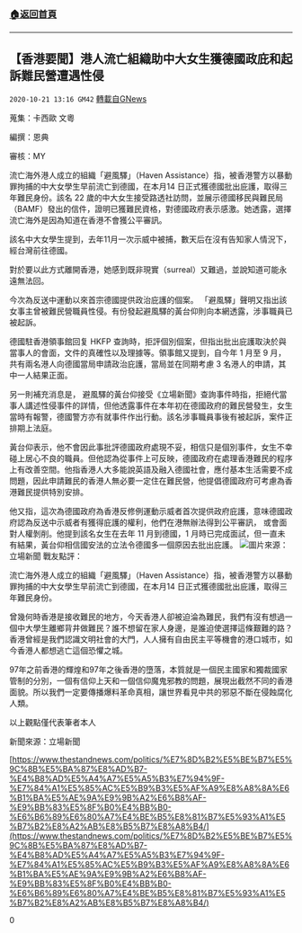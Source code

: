 ###  [:house:返回首頁](https://github.com/ourhimalayas/txt)
---

## 【香港要聞】港人流亡組織助中大女生獲德國政庇和起訴難民營遭遇性侵
`2020-10-21 13:16 GM42` [轉載自GNews](https://gnews.org/zh-hant/438561/)

蒐集：卡西歐 文粵

編撰：恩典

審核：MY

流亡海外港人成立的組織「避風驛」（Haven Assistance）指，被香港警方以暴動罪拘捕的中大女學生早前流亡到德國，在本月14 日正式獲德國批出庇護，取得三年難民身份。該名 22 歲的中大女生接受路透社訪問，並展示德國移民與難民局（BAMF）發出的信件，證明已獲難民資格，對德國政府表示感激。她透露，選擇流亡海外是因為知道在香港不會獲公平審訊。

該名中大女學生提到，去年11月一次示威中被捕，數天后在沒有告知家人情況下，經台灣前往德國。

對於要以此方式離開香港，她感到既非現實（surreal）又難過，並說知道可能永遠無法回。

今次為反送中運動以來首宗德國提供政治庇護的個案。 「避風驛」聲明又指出該女事主曾被難民營職員性侵。有份發起避風驛的黃台仰則向本網透露，涉事職員已被起訴。

德國駐香港領事館回复 HKFP 查詢時，拒評個別個案，但指出批出庇護取決於與當事人的會面，文件的真確性以及理據等。領事館又提到，自今年 1 月至 9 月，共有兩名港人向德國當局申請政治庇護，當局並在同期考慮 3 名港人的申請，其中一人結果正面。

另一則補充消息是， 避風驛的黃台仰接受《立場新聞》查詢事件時指，拒絕代當事人講述性侵事件的詳情，但他透露事件在本年初在德國政府的難民營發生，女生當時有報警，德國警方亦有就事件作出行動。該名涉事職員事後有被起訴，案件正排期上法庭。

黃台仰表示，他不會因此事批評德國政府處現不妥，相信只是個別事件，女生不幸碰上居心不良的職員。但他認為從事件上可反映，德國政府在處理香港難民的程序上有改善空間。他指香港人大多能說英語及融入德國社會，應付基本生活需要不成問題，因此申請難民的香港人無必要一定住在難民營，他提倡德國政府可考慮為香港難民提供特別安排。

他又指，這次為德國政府為香港反修例運動示威者首次提供政府庇護，意味德國政府認為反送中示威者有獲得庇護的權利，他們在港無辦法得到公平審訊， 或會面對人權剝削。他提到該名女生在去年 11 月到德國，1 月時已完成面試，但一直未有結果，黃台仰相信國安法的立法令德國多一個原因去批出庇護。
![]()![](https://gnews-media-offload.s3.amazonaws.com/wp-content/uploads/2020/10/21130458/Untitled-1-06_EHQSa_1200x0.png)圖片來源：立場新聞
戰友點評：

流亡海外港人成立的組織「避風驛」（Haven Assistance）指，被香港警方以暴動罪拘捕的中大女學生早前流亡到德國，在本月14 日正式獲德國批出庇護，取得三年難民身份。

曾幾何時香港是接收難民的地方，今天香港人卻被迫淪為難民，我們有沒有想過一個中大學生離鄉背井做難民？誰不想留在家人身邊，是誰迫使選擇這條艱難的路？香港曾經是我們認識文明社會的大門，人人擁有自由民主平等機會的港口城市，如今香港人都想逃亡這個恐懼之城。

97年之前香港的輝煌和97年之後香港的墮落，本質就是一個民主國家和獨裁國家管制的分別，一個有信仰上天和一個信仰魔鬼邪教的問題，展現出截然不同的香港面貌。所以我們一定要傳播爆料革命真相，讓世界看見中共的邪惡不斷在侵蝕腐化人類。

以上觀點僅代表筆者本人

新聞來源：立場新聞

[https://www.thestandnews.com/politics/%E7%8D%B2%E5%BE%B7%E5%9C%8B%E5%BA%87%E8%AD%B7-%E4%B8%AD%E5%A4%A7%E5%A5%B3%E7%94%9F-%E7%84%A1%E5%85%AC%E5%B9%B3%E5%AF%A9%E8%A8%8A%E6%B1%BA%E5%AE%9A%E9%9B%A2%E6%B8%AF-%E9%BB%83%E5%8F%B0%E4%BB%B0-%E6%B6%89%E6%80%A7%E4%BE%B5%E8%81%B7%E5%93%A1%E5%B7%B2%E8%A2%AB%E8%B5%B7%E8%A8%B4/](https://www.thestandnews.com/politics/%E7%8D%B2%E5%BE%B7%E5%9C%8B%E5%BA%87%E8%AD%B7-%E4%B8%AD%E5%A4%A7%E5%A5%B3%E7%94%9F-%E7%84%A1%E5%85%AC%E5%B9%B3%E5%AF%A9%E8%A8%8A%E6%B1%BA%E5%AE%9A%E9%9B%A2%E6%B8%AF-%E9%BB%83%E5%8F%B0%E4%BB%B0-%E6%B6%89%E6%80%A7%E4%BE%B5%E8%81%B7%E5%93%A1%E5%B7%B2%E8%A2%AB%E8%B5%B7%E8%A8%B4/)

0
